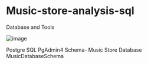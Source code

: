 # Music-store-analysis-sql
Database and Tools


![image](https://github.com/user-attachments/assets/eece3a90-32f7-4f65-b83d-7ac792e982d8)


Postgre SQL
PgAdmin4
Schema- Music Store Database
MusicDatabaseSchema
